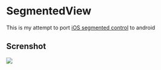 # SegmentedView

This is my attempt to port [iOS segmented control](https://developer.apple.com/ios/human-interface-guidelines/controls/segmented-controls/) to android

## Screnshot 

![][1]




  [1]: https://raw.githubusercontent.com/AswinpAshok/SegmentedView/master/ScreenShot/Screenshot.png
